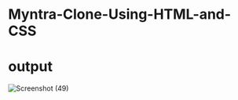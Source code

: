 # Myntra-Clone-Using-HTML-and-CSS
# output
![Screenshot (49)](https://github.com/Team-DEBOJIT/Myntra-Clone-Using-HTML-and-CSS/assets/171467102/5aa2311d-5692-4310-8bb4-0ba0e64660fe)
